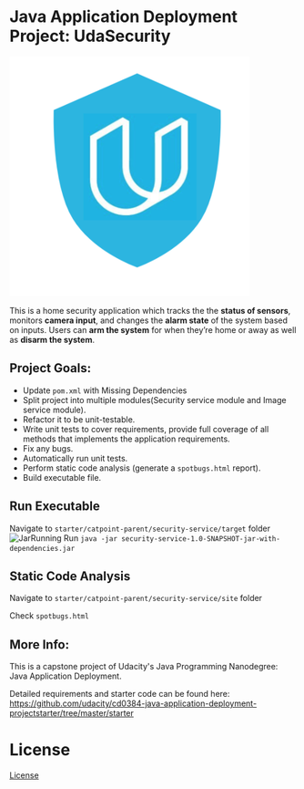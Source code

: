 # Java Application Deployment Project: UdaSecurity 

![UdaSecurity Logo](UdaSecurity.png)

This is a home security application which tracks the the **status of sensors**, monitors **camera input**, and changes the **alarm state** of the system based on inputs. Users can **arm the system** for when they’re home or away as well as **disarm the system**.

## Project Goals:
-   Update  `pom.xml`  with Missing Dependencies
-   Split project into multiple modules(Security service module and Image service module).
-   Refactor it to be unit-testable.
-   Write unit tests to cover requirements, provide full coverage of all methods that implements the application requirements.
-   Fix any bugs.
-   Automatically run unit tests.
-   Perform static code analysis (generate a `spotbugs.html` report).
-   Build executable file.
## Run Executable
Navigate to `starter/catpoint-parent/security-service/target` folder
![JarRunning](([./starter/UdaSecurity.png](https://github.com/yanxx422/Udasecurity-Java/blob/main/starter/executable_jar.png)))
Run `java -jar security-service-1.0-SNAPSHOT-jar-with-dependencies.jar`
## Static Code Analysis
Navigate to `starter/catpoint-parent/security-service/site` folder

Check `spotbugs.html`
## More Info:
This is a capstone project of Udacity's Java Programming Nanodegree: Java Application Deployment.

Detailed requirements and starter code can be found here:
https://github.com/udacity/cd0384-java-application-deployment-projectstarter/tree/master/starter
# License  
  
[License](LICENSE.md)

